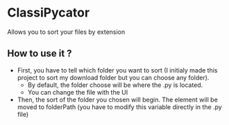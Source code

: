 # ClassiPycator  

Allows you to sort your files by extension

## How to use it ?

- First, you have to tell which folder you want to sort (I initialy made this project to sort my download folder but you can choose any folder).  
    - By default, the folder choose will be where the .py is located. 
    - You can change the file with the UI
- Then, the sort of the folder you chosen will begin. The element will be moved to folderPath (you have to modify this variable directly in the .py file)

